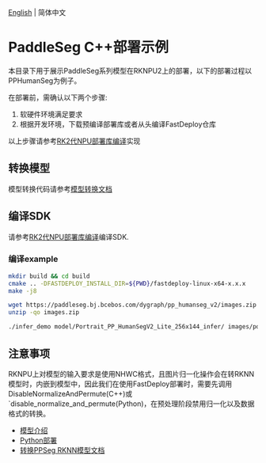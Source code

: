 [English](README.md) | 简体中文
# PaddleSeg C++部署示例

本目录下用于展示PaddleSeg系列模型在RKNPU2上的部署，以下的部署过程以PPHumanSeg为例子。

在部署前，需确认以下两个步骤:

1. 软硬件环境满足要求
2. 根据开发环境，下载预编译部署库或者从头编译FastDeploy仓库

以上步骤请参考[RK2代NPU部署库编译](../../../../../../docs/cn/build_and_install/rknpu2.md)实现

## 转换模型

模型转换代码请参考[模型转换文档](../README_CN.md)

## 编译SDK

请参考[RK2代NPU部署库编译](../../../../../../docs/cn/faq/rknpu2/build.md)编译SDK.

### 编译example

```bash
mkdir build && cd build
cmake .. -DFASTDEPLOY_INSTALL_DIR=${PWD}/fastdeploy-linux-x64-x.x.x
make -j8

wget https://paddleseg.bj.bcebos.com/dygraph/pp_humanseg_v2/images.zip
unzip -qo images.zip

./infer_demo model/Portrait_PP_HumanSegV2_Lite_256x144_infer/ images/portrait_heng.jpg
```

## 注意事项
RKNPU上对模型的输入要求是使用NHWC格式，且图片归一化操作会在转RKNN模型时，内嵌到模型中，因此我们在使用FastDeploy部署时，需要先调用DisableNormalizeAndPermute(C++)或`disable_normalize_and_permute(Python)，在预处理阶段禁用归一化以及数据格式的转换。

- [模型介绍](../../)
- [Python部署](../python)
- [转换PPSeg RKNN模型文档](../README.md)

